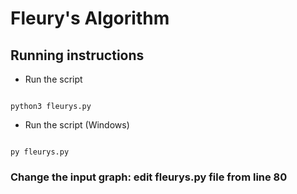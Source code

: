 # Fleury's Algorithm

## Running instructions

- Run the script

```

python3 fleurys.py

```

- Run the script (Windows)

```

py fleurys.py

```

### Change the input graph: edit fleurys.py file from line 80
